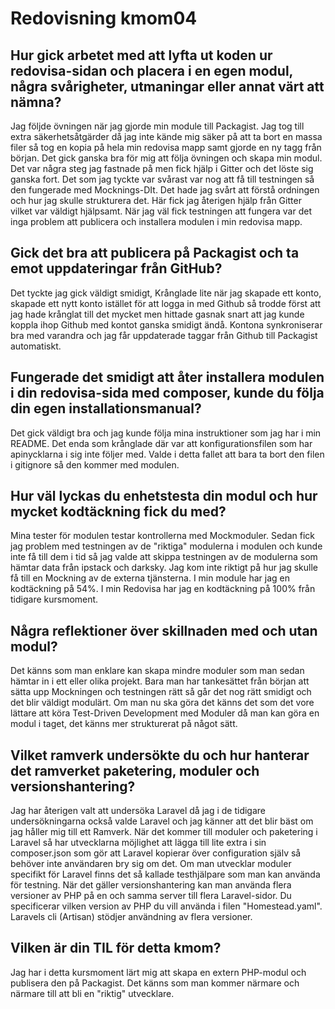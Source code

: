 ---
---

# Redovisning kmom04

## Hur gick arbetet med att lyfta ut koden ur redovisa-sidan och placera i en egen modul, några svårigheter, utmaningar eller annat värt att nämna?

Jag följde övningen när jag gjorde min module till Packagist. Jag tog till extra säkerhetsåtgärder då jag inte kände mig säker på att ta bort en massa filer så tog en kopia på hela min redovisa mapp samt gjorde en ny tagg från början. Det gick ganska bra för mig att följa övningen och skapa min modul. Det var några steg jag fastnade på men fick hjälp i Gitter och det löste sig ganska fort. Det som jag tyckte var svårast var nog att få till testningen så den fungerade med Mocknings-DIt. Det hade jag svårt att förstå ordningen och hur jag skulle strukturera det. Här fick jag återigen hjälp från Gitter vilket var väldigt hjälpsamt. När jag väl fick testningen att fungera var det inga problem att publicera och installera modulen i min redovisa mapp.

## Gick det bra att publicera på Packagist och ta emot uppdateringar från GitHub?

Det tyckte jag gick väldigt smidigt, Krånglade lite när jag skapade ett konto, skapade ett nytt konto istället för att logga in med Github så trodde först att jag hade krånglat till det mycket men hittade gasnak snart att jag kunde koppla ihop Github med kontot ganska smidigt ändå. Kontona synkroniserar bra med varandra och jag får uppdaterade taggar från Github till Packagist automatiskt.

## Fungerade det smidigt att åter installera modulen i din redovisa-sida med composer, kunde du följa din egen installationsmanual?

Det gick väldigt bra och jag kunde följa mina instruktioner som jag har i min README. Det enda som krånglade där var att konfigurationsfilen som har apinycklarna i sig inte följer med. Valde i detta fallet att bara ta bort den filen i gitignore så den kommer med modulen.

## Hur väl lyckas du enhetstesta din modul och hur mycket kodtäckning fick du med?

Mina tester för modulen testar kontrollerna med Mockmoduler. Sedan fick jag problem med testningen av de "riktiga" modulerna i modulen och kunde inte få till dem i tid så jag valde att skippa testningen av de modulerna som hämtar data från ipstack och darksky. Jag kom inte riktigt på hur jag skulle få till en Mockning av de externa tjänsterna. I min module har jag en kodtäckning på 54%. I min Redovisa har jag en kodtäckning på 100% från tidigare kursmoment.

## Några reflektioner över skillnaden med och utan modul?

Det känns som man enklare kan skapa mindre moduler som man sedan hämtar in i ett eller olika projekt. Bara man har tankesättet från början att sätta upp Mockningen och testningen rätt så går det nog rätt smidigt och det blir väldigt modulärt. Om man nu ska göra det känns det som det vore lättare att köra Test-Driven Development med Moduler då man kan göra en modul i taget, det känns mer strukturerat på något sätt.

## Vilket ramverk undersökte du och hur hanterar det ramverket paketering, moduler och versionshantering?

Jag har återigen valt att undersöka Laravel då jag i de tidigare undersökningarna också valde Laravel och jag känner att det blir bäst om jag håller mig till ett Ramverk. När det kommer till moduler och paketering i Laravel så har utvecklarna möjlighet att lägga till lite extra i sin composer.json som gör att Laravel kopierar över configuration själv så behöver inte användaren bry sig om det. Om man utvecklar moduler specifikt för Laravel finns det så kallade testhjälpare som man kan använda för testning. När det gäller versionshantering kan man använda flera versioner av PHP på en och samma server till flera Laravel-sidor. Du specificerar vilken version av PHP du vill använda i filen "Homestead.yaml". Laravels cli (Artisan) stödjer användning av flera versioner.

## Vilken är din TIL för detta kmom?

Jag har i detta kursmoment lärt mig att skapa en extern PHP-modul och publisera den på Packagist. Det känns som man kommer närmare och närmare till att bli en "riktig" utvecklare.
